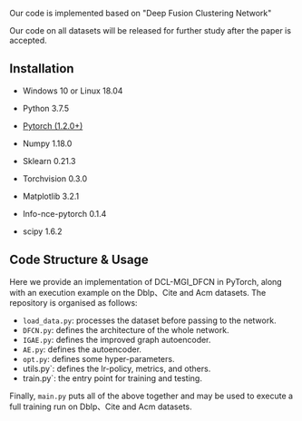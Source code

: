Our code is implemented based on  "Deep Fusion Clustering Network"<br>



Our code on all datasets will be released for further study after the paper is accepted.<br>

## Installation

* Windows 10 or Linux 18.04

* Python 3.7.5

* [Pytorch (1.2.0+)](https://pytorch.org/)

* Numpy 1.18.0

* Sklearn 0.21.3

* Torchvision 0.3.0

* Matplotlib 3.2.1

* Info-nce-pytorch 0.1.4

* scipy 1.6.2

  

## Code Structure & Usage

Here we provide an implementation of DCL-MGI_DFCN in PyTorch, along with an execution example on the Dblp、Cite and Acm datasets.  The repository is organised as follows:

- `load_data.py`: processes the dataset before passing to the network.
- `DFCN.py`: defines the architecture of the whole network.
- `IGAE.py`: defines the improved graph autoencoder.
- `AE.py`: defines the autoencoder.
- `opt.py`: defines some hyper-parameters.
- utils.py`: defines the lr-policy, metrics, and others.
- train.py`: the entry point for training and testing.

Finally, `main.py` puts all of the above together and may be used to execute a full training run on Dblp、Cite and Acm datasets.

<span id="jump2"></span>
